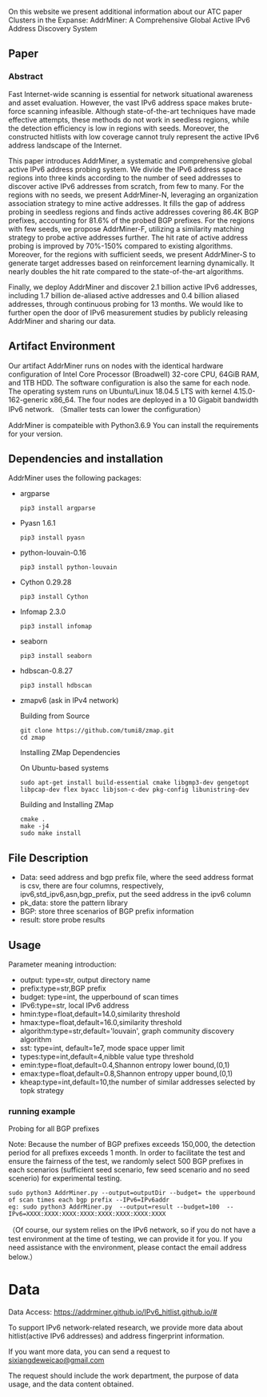
On this website we present additional information about our ATC paper Clusters in the Expanse:  AddrMiner: A Comprehensive Global Active IPv6 Address Discovery System


## Paper
### Abstract

  Fast Internet-wide scanning is essential for network situational awareness and asset evaluation. However, the vast IPv6 address space makes brute-force scanning infeasible. Although state-of-the-art techniques have made effective attempts, these methods do not work in seedless regions, while the detection efficiency is low in regions with seeds. Moreover, the constructed hitlists with low coverage cannot truly represent the active IPv6 address landscape of the Internet.

  This paper introduces AddrMiner, a systematic and comprehensive global active IPv6 address probing system. We divide the IPv6 address space regions into three kinds according to the number of seed addresses to discover active IPv6 addresses from scratch, from few to many. For the regions  with no seeds, we present AddrMiner-N, leveraging an organization association strategy to mine active addresses. It fills the gap of address probing in seedless regions and finds active addresses covering 86.4K BGP prefixes, accounting for 81.6% of the probed BGP prefixes. For the regions with few seeds, we propose AddrMiner-F, utilizing  a similarity matching strategy to probe active addresses further. The hit rate of active address probing is improved by 70\%-150\% compared to existing algorithms. Moreover, for the regions with sufficient seeds, we present AddrMiner-S  to generate target addresses based on reinforcement learning dynamically. It nearly doubles the hit rate compared to the state-of-the-art algorithms.

  Finally, we deploy AddrMiner and discover 2.1 billion active IPv6 addresses, including 1.7 billion de-aliased active addresses and 0.4 billion aliased addresses, through continuous probing for 13 months. We would like to further open the door of IPv6 measurement studies by publicly releasing AddrMiner and sharing our data.

## Artifact Environment

  Our artifact AddrMiner runs on nodes with the identical hardware configuration of Intel Core Processor (Broadwell) 32-core CPU, 64GiB RAM, and 1TB HDD. The software configuration is also the same for each node. The operating system runs on Ubuntu/Linux 18.04.5 LTS with kernel 4.15.0-162-generic x86_64. The four nodes are deployed in a 10 Gigabit bandwidth IPv6 network. （Smaller tests can lower the configuration）

  AddrMiner is compateible with Python3.6.9 You can install the requirements for your version. 

## Dependencies and installation
  AddrMiner uses the following packages:
 
* argparse
  ```
  pip3 install argparse
  ```

* Pyasn 1.6.1
  ```
  pip3 install pyasn
  ```
  
* python-louvain-0.16
  ```
  pip3 install python-louvain
  ```
  
* Cython 0.29.28
  ```
  pip3 install Cython
  ```
  
* Infomap 2.3.0
  ```
  pip3 install infomap
  ```
* seaborn
  ```
  pip3 install seaborn
  ```

* hdbscan-0.8.27
  ```
  pip3 install hdbscan
  ```


* zmapv6 (ask in IPv4 network)

  Building from Source

  ```
  git clone https://github.com/tumi8/zmap.git
  cd zmap
  ```
  Installing ZMap Dependencies

  On Ubuntu-based systems
  ```
  sudo apt-get install build-essential cmake libgmp3-dev gengetopt libpcap-dev flex byacc libjson-c-dev pkg-config libunistring-dev
  ```
  Building and Installing ZMap

  ```
  cmake .
  make -j4
  sudo make install
  ```

## File Description
  - Data: seed address and bgp prefix file, where the seed address format is csv, there are four columns, respectively, ipv6,std_ipv6,asn,bgp_prefix, put the seed address in the ipv6 column
  - pk_data: store the pattern library
  - BGP: store three scenarios of BGP prefix information
  - result: store probe results


## Usage
Parameter meaning introduction:
  - output: type=str, output directory name
  - prefix:type=str,BGP prefix
  - budget: type=int, the upperbound of scan times
  - IPv6:type=str, local IPv6 address
  - hmin:type=float,default=14.0,similarity threshold
  - hmax:type=float,default=16.0,similarity threshold
  - algorithm:type=str,default='louvain', graph community discovery algorithm
  - sst: type=int, default=1e7, mode space upper limit
  - types:type=int,default=4,nibble value type threshold
  - emin:type=float,default=0.4,Shannon entropy lower bound,(0,1)
  - emax:type=float,default=0.8,Shannon entropy upper bound,(0,1)
  - kheap:type=int,default=10,the number of similar addresses selected by topk strategy


### running example

  Probing for all BGP prefixes
  
  Note: 
  Because the number of BGP prefixes exceeds 150,000, the detection period for all prefixes exceeds 1 month. In order to facilitate the test and ensure the fairness of the test, we randomly select 500 BGP prefixes in each scenarios (sufficient seed scenario, few seed scenario and no seed scenerio) for experimental testing.
  
  ```
  sudo python3 AddrMiner.py --output=outputDir --budget= the upperbound of scan times each bgp prefix --IPv6=IPv6addr
  eg: sudo python3 AddrMiner.py  --output=result --budget=100  --IPv6=XXXX:XXXX:XXXX:XXXX:XXXX:XXXX:XXXX:XXXX
  ```


（Of course, our system relies on the IPv6 network, so if you do not have a test environment at the time of testing, we can provide it for you. If you need assistance with the environment, please contact the email address below.）



# Data

Data Access: https://addrminer.github.io/IPv6_hitlist.github.io/#

To support IPv6 network-related research, we provide more data about hitlist(active IPv6 addresses) and address fingerprint information.

If you want more data, you can send a request to sixiangdeweicao@gmail.com

The request should include the work department, the purpose of data usage, and the data content obtained.





